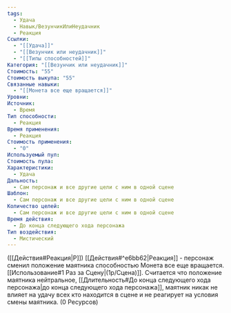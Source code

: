 ```yaml
---
tags:
  - Удача
  - Навык/ВезунчикИлиНеудачник
  - Реакция
Ссылки:
  - "[[Удача]]"
  - "[[Везунчик или неудачник]]"
  - "[[Типы способностей]]"
Категория: "[[Везунчик или неудачник]]"
Стоимость: "55"
Стоимость выкупа: "55"
Связанные навыки:
  - "[[Монета все еще вращается]]"
Уровни: 
Источник:
  - Время
Тип способности:
  - Реакция
Время применения:
  - Реакция
Стоимость применения:
  - "0"
Используемый пул: 
Стоимость пула: 
Характеристики:
  - Удача
Дальность:
  - Сам персонаж и все другие цели с ним в одной сцене
Шаблон:
  - Сам персонаж и все другие цели с ним в одной сцене
Количество целей:
  - Сам персонаж и все другие цели с ним в одной сцене
Время действия:
  - До конца следующего хода персонажа
Тип воздействия:
  - Мистический
---
```

([[Действия#Реакция|Р]]) [[Действия#^e6bb62|Реакция]] - персонаж сменил положение маятника способностью Монета все еще вращается. [[Использование#1 Раз за Сцену|(1р/Сцена)]]. Считается что положение маятника нейтральное, [[Длительность#До конца следующего хода персонажа|до конца следующего хода персонажа]], маятник никак не влияет на удачу всех кто находится в сцене и не реагирует на условия смены маятника. (0 Ресурсов)